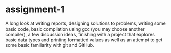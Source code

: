 # assignment-1
A long look at writing reports, designing solutions to problems, writing some basic code, basic compilation using gcc (you may choose another compiler), a few discussion ideas, finishing with a project that explores basic data types and printing formatted values as well as an attempt to get some basic familiarity with git and GitHub.

